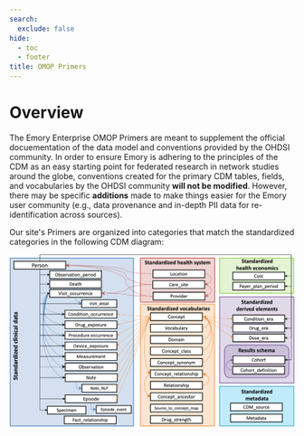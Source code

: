 ```yaml
---
search:
  exclude: false
hide:
  - toc
  - footer
title: OMOP Primers
---
```


# Overview

The Emory Enterprise OMOP Primers are meant to supplement the official docuementation of the data model and conventions provided by the OHDSI community. In order to ensure Emory is adhering to the principles of the CDM as an easy starting point for federated research in network studies around the globe, conventions created for the primary CDM tables, fields, and vocabularies by the OHDSI community **will not be modified**. However, there may be specific **additions** made to make things easier for the Emory user community (e.g., data provenance and in-depth PII data for re-identification across sources).

Our site's Primers are organized into categories that match the standardized categories in the following CDM diagram:

![simple_erd](../assets/images/cdm54.png)
